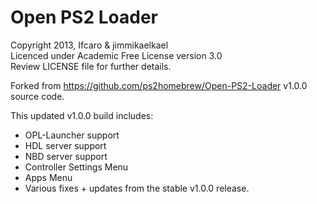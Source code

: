 # Open PS2 Loader

Copyright 2013, Ifcaro & jimmikaelkael  
Licenced under Academic Free License version 3.0  
Review LICENSE file for further details.  

Forked from https://github.com/ps2homebrew/Open-PS2-Loader v1.0.0 source code.

This updated v1.0.0 build includes:
- OPL-Launcher support
- HDL server support
- NBD server support
- Controller Settings Menu
- Apps Menu
- Various fixes + updates from the stable v1.0.0 release.
